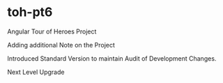 # toh-pt6
Angular Tour of Heroes Project

Adding additional Note on the Project

Introduced Standard Version to maintain Audit of Development Changes.

Next Level Upgrade
